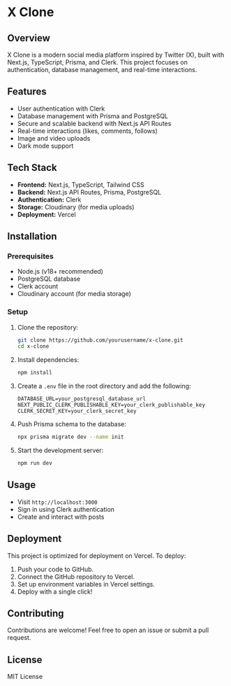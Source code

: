 # X Clone

## Overview
X Clone is a modern social media platform inspired by Twitter (X), built with Next.js, TypeScript, Prisma, and Clerk. This project focuses on authentication, database management, and real-time interactions.

## Features
- User authentication with Clerk
- Database management with Prisma and PostgreSQL
- Secure and scalable backend with Next.js API Routes
- Real-time interactions (likes, comments, follows)
- Image and video uploads
- Dark mode support

## Tech Stack
- **Frontend:** Next.js, TypeScript, Tailwind CSS
- **Backend:** Next.js API Routes, Prisma, PostgreSQL
- **Authentication:** Clerk
- **Storage:** Cloudinary (for media uploads)
- **Deployment:** Vercel

## Installation

### Prerequisites
- Node.js (v18+ recommended)
- PostgreSQL database
- Clerk account
- Cloudinary account (for media storage)

### Setup
1. Clone the repository:
   ```bash
   git clone https://github.com/yourusername/x-clone.git
   cd x-clone
   ```
2. Install dependencies:
   ```bash
   npm install
   ```
3. Create a `.env` file in the root directory and add the following:
   ```env
   DATABASE_URL=your_postgresql_database_url
   NEXT_PUBLIC_CLERK_PUBLISHABLE_KEY=your_clerk_publishable_key
   CLERK_SECRET_KEY=your_clerk_secret_key
   ```
4. Push Prisma schema to the database:
   ```bash
   npx prisma migrate dev --name init
   ```
5. Start the development server:
   ```bash
   npm run dev
   ```

## Usage
- Visit `http://localhost:3000`
- Sign in using Clerk authentication
- Create and interact with posts

## Deployment
This project is optimized for deployment on Vercel. To deploy:
1. Push your code to GitHub.
2. Connect the GitHub repository to Vercel.
3. Set up environment variables in Vercel settings.
4. Deploy with a single click!

## Contributing
Contributions are welcome! Feel free to open an issue or submit a pull request.

## License
MIT License

